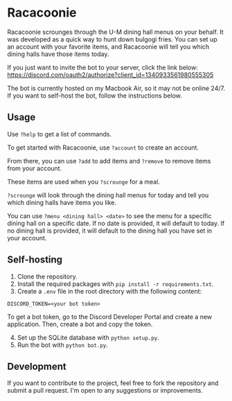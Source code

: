 # Racacoonie
Racacoonie scrounges through the U-M dining hall menus on your behalf.
It was developed as a quick way to hunt down bulgogi fries. You can set up an account with your favorite items, and Racacoonie will tell you which dining halls have those items today.

If you just want to invite the bot to your server, click the link below:
https://discord.com/oauth2/authorize?client_id=1340933561980555305

The bot is currently hosted on my Macbook Air, so it may not be online 24/7.
If you want to self-host the bot, follow the instructions below.

## Usage
Use `?help` to get a list of commands.

To get started with Racacoonie, use `?account` to create an account.

From there, you can use `?add` to add items and `?remove` to remove items from your account.

These items are used when you `?scrounge` for a meal.

`?scrounge` will look through the dining hall menus for today and tell you which dining halls have items you like.

You can use `?menu <dining hall> <date>` to see the menu for a specific dining hall on a specific date. If no date is provided, it will default to today. If no dining hall is provided, it will default to the dining hall you have set in your account.

## Self-hosting
1. Clone the repository.
2. Install the required packages with `pip install -r requirements.txt`.
3. Create a `.env` file in the root directory with the following content:
```
DISCORD_TOKEN=<your bot token>
```
To get a bot token, go to the Discord Developer Portal and create a new application. Then, create a bot and copy the token.

4. Set up the SQLite database with `python setup.py`.
5. Run the bot with `python bot.py`.

## Development
If you want to contribute to the project, feel free to fork the repository and submit a pull request. I'm open to any suggestions or improvements.
